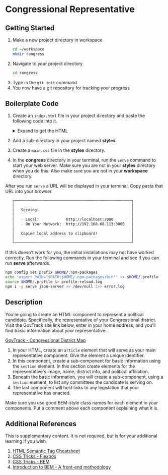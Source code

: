 # Congressional Representative

## Getting Started

1. Make a new project directory in workspace
    ```sh
    cd ~/workspace
    mkdir congress
    ```
2. Navigate to your project directory
    ```sh
    cd congress
    ```
3. Type in the `git init` command
4. You now have a git repository for tracking your progress


## Boilerplate Code

1. Create an `index.html` file in your project directory and paste the following code into it.
   <details>
      <summary>Expand to get the HTML</summary>

   ```html
   <!DOCTYPE html>
   <html lang="en">
     <head>
       <title>Congressional Representative</title>
       <link rel="stylesheet" href="styles/main.css">
     </head>
     <body>
      	<header class="pageHeader">Congressional Representative</header>

     </body>
   </html>
   ```
   </details>
2. Add a sub-directory in your project named **styles**.
3. Create a `main.css` file in the **styles** directory.
4. In the **congress** directory in your terminal, run the `serve` command to start your web server. Make sure you are not in your **styles** directory when you do this. Also make sure you are not in your **workspace** directory.

After you run `serve` a URL will be displayed in your terminal. Copy pasta that URL into your browser.

```sh
   ┌────────────────────────────────────────────────────┐
   │                                                    │
   │   Serving!                                         │
   │                                                    │
   │   - Local:            http://localhost:3000        │
   │   - On Your Network:  http://192.168.68.113:3000   │
   │                                                    │
   │   Copied local address to clipboard!               │
   │                                                    │
   └────────────────────────────────────────────────────┘
```

If this doesn't work for you, the initial installations may not have worked correctly. Run the following commands in your terminal and see if you can run **serve** afterwards.

```sh
npm config set prefix $HOME/.npm-packages
echo 'export PATH="$PATH:$HOME/.npm-packages/bin"' >> $HOME/.profile
source $HOME/.profile &> profile-reload.log
npm i -g serve json-server >> /dev/null 2>> error.log
```

## Description

You're going to create an HTML component to represent a political candidate. Specifically, the representative of your Congressional district. Visit the GovTrack site link below, enter in your home address, and you'll find basic information about your representative.

[GovTrack - Congressional District Map](https://www.govtrack.us/congress/members/map)

1. In your HTML, create an `article` element that will serve as your main representative component. Give the element a unique identifier.
1. In this component, create a sub-component for basic information using the `section` element. In this section create elements for the representative's image, name, district info, and political affiliation.
1. Beneath the basic information, you will create a sub-component, using a `section` element, to list any committees the candidate is serving on.
1. The last component will hold links to any legislation that your representative has enacted.

Make sure you use good BEM-style class names for each element in your components. Put a comment above each component explaining what it is.


## Additional References

This is supplementary content. It is not required, but is for your additional learning if you wish.

1. [HTML Semantic Tag Cheatsheet](https://learn-the-web.algonquindesign.ca/topics/html-semantics-cheat-sheet/)
1. [CSS Tricks - Flexbox](https://css-tricks.com/snippets/css/a-guide-to-flexbox/)
1. [CSS Tricks - BEM](https://css-tricks.com/bem-101/)
1. [Introduction to BEM - A front-end methodology](https://www.youtube.com/watch?v=IO-4Z32O--c)
